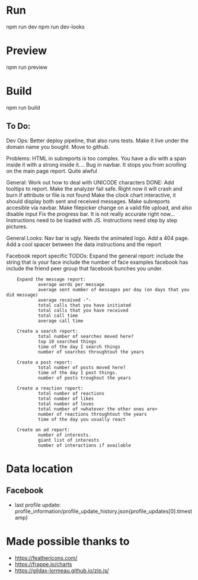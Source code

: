 # Run
npm run dev
npm run dev-looks

# Preview
npm run preview

# Build
npm run build


To Do:
----------------
Dev Ops:
        Better deploy pipeline, that also runs tests.
        Make it live under the domain name you bought.
        Move to github.

Problems:
        HTML in subreports is too complex. You have a div with a span inside it with a strong inside it....
        Bug in navbar. It stops you from scrolling on the main page report. Quite alwful

General:
        Work out how to deal with UNICODE characters
        DONE: Add tooltips to report.
        Make the analyzer fail safe. Right now it will crash and burn if attribute or file is not found
        Make the clock chart interactive, it should display both sent and received messages.
        Make subreports accesible via navbar.
        Make filepicker change on a valid file upload, and also disable input
        Fix the progress bar. It is not really accurate right now...
        Instructions need to be loaded with JS.
        Instructions need step by step pictures.

General Looks:
        Nav bar is ugly. Needs the animated logo.
        Add a 404 page.
        Add a cool spacer between the data instructions and the report

Facebook report specific TODOs:
        Expand the general report:
                include the string that is your face
                include the number of face examples facebook has
                include the friend peer group that facebook bunches you under.

        Expand the message report:
                average words per message
                average sent number of messages per day (on days that you did message)
                average received -"-
                total calls that you have initiated
                total calls that you have received
                total call time
                average call time

        Create a search report:
                total number of searches moved here?
                top 10 searched things
                time of the day I search things
                number of searches throughtout the years

        Create a post report:
                total number of posts moved here?
                time of the day I post things.
                number of posts troughout the years

        Create a reaction report:
                total number of reactions
                total number of likes
                total number of loves
                total number of <whatever the other ones are>
                number of reactions throughtout the years
                time of the day you usually react

        Create an ad report:
                number of interests.
                giant list of interests
                number of interactions if available


# Data location
## Facebook
* last profile update: profile_information/profile_update_history.json{profile_updates[0].timestamp}

# Made possible thanks to
* https://feathericons.com/
* https://frappe.io/charts
* https://gildas-lormeau.github.io/zip.js/

